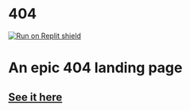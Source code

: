 # 404

<a href="https://replit.com/@malted/404">
	<img src="https://replit.com/badge/github/malted/404/" alt="Run on Replit shield">
</a>

# An epic 404 landing page

## [See it here](https://404.malted.dev)
